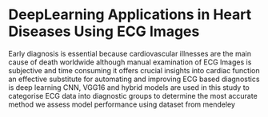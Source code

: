 # DeepLearning Applications in Heart Diseases Using ECG Images
Early diagnosis is essential because cardiovascular illnesses are the main cause of death worldwide although manual examination of ECG Images is subjective and time consuming it offers crucial insights into cardiac function an effective substitute for automating and improving ECG based diagnostics is deep learning CNN, VGG16 and hybrid models are used in this study to categorise ECG data into diagnostic groups to determine the most accurate method we assess model performance using dataset from mendeley 
